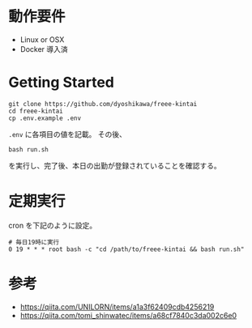 # 動作要件

- Linux or OSX
- Docker 導入済

# Getting Started

```
git clone https://github.com/dyoshikawa/freee-kintai
cd freee-kintai
cp .env.example .env
```

`.env` に各項目の値を記載。
その後、

```
bash run.sh
```

を実行し、完了後、本日の出勤が登録されていることを確認する。

# 定期実行

cron を下記のように設定。

```
# 毎日19時に実行
0 19 * * * root bash -c "cd /path/to/freee-kintai && bash run.sh"
```
# 参考
- https://qiita.com/UNILORN/items/a1a3f62409cdb4256219
- https://qiita.com/tomi_shinwatec/items/a68cf7840c3da002c6e0
